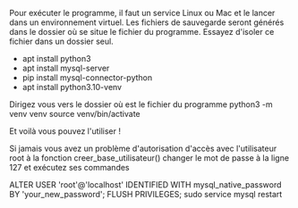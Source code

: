 Pour exécuter le programme, il faut un service Linux ou Mac et le lancer dans un environnement virtuel.
Les fichiers de sauvegarde seront générés dans le dossier où se situe le fichier du programme. Essayez d'isoler ce fichier dans un dossier seul.

- apt install python3
- apt install mysql-server
- pip install mysql-connector-python
- apt install python3.10-venv

Dirigez vous vers le dossier où est le fichier du programme
python3 -m venv venv
source venv/bin/activate

Et voilà vous pouvez l'utiliser !


Si jamais vous avez un problème d'autorisation d'accès avec l'utilisateur root à la fonction creer_base_utilisateur()
changer le mot de passe à la ligne 127 et exécutez ses commandes

ALTER USER 'root'@'localhost' IDENTIFIED WITH mysql_native_password BY 'your_new_password';
FLUSH PRIVILEGES;
sudo service mysql restart
